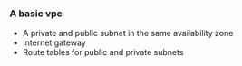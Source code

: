 ### A basic vpc

- A private and public subnet in the same availability zone
- Internet gateway
- Route tables for public and private subnets
